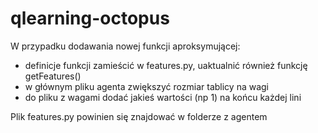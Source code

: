 # qlearning-octopus
W przypadku dodawania nowej funkcji aproksymującej: 
  - definicje funkcji zamieścić w features.py, uaktualnić również funkcję getFeatures()
  - w głównym pliku agenta zwiększyć rozmiar tablicy na wagi
  - do pliku z wagami dodać jakieś wartości (np 1) na końcu każdej lini

Plik features.py powinien się znajdować w folderze z agentem
  
  
